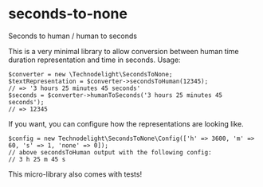 # seconds-to-none
Seconds to human / human to seconds

This is a very minimal library to allow conversion between human time duration representation and time in seconds.
Usage:

```
$converter = new \Technodelight\SecondsToNone;
$textRepresentation = $converter->secondsToHuman(12345);
// => '3 hours 25 minutes 45 seconds'
$seconds = $converter->humanToSeconds('3 hours 25 minutes 45 seconds');
// => 12345
```

If you want, you can configure how the representations are looking like.
```
$config = new Technodelight\SecondsToNone\Config(['h' => 3600, 'm' => 60, 's' => 1, 'none' => 0]);
// above secondsToHuman output with the following config:
// 3 h 25 m 45 s
```

This micro-library also comes with tests!


